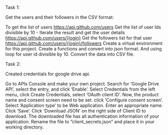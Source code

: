 Task 1:

Get the users and their followers in the CSV format:

To get the list of users https://api.github.com/users
Get the list of user Ids divisible by 10 -
Iterate the result and get the user details https://api.github.com/users/{login}
Get the followers list for that user https://api.github.com/users/{login}/followers
Create a virtual environment for this project.
Create a functions and convert into json format.
And using loop for user id divisible by 10.
Convert the data into CSV file.




Task 2:

Created credentials for google drive api.


Go to APIs Console and make your own project.
Search for ‘Google Drive API’, select the entry, and click ‘Enable’.
Select Credentials from the left menu, click Create Credentials, select ‘OAuth client ID’.
Now, the product name and consent screen need to be set. 
click ‘Configure consent screen’.
Select ‘Application type’ to be Web application.
Enter an appropriate name.
Click ‘Save’.
Click ‘Download JSON’ on the right side of Client ID to download.
The downloaded file has all authentication information of your application. 
Rename the file to “client_secrets.json” and place it in your working directory.
